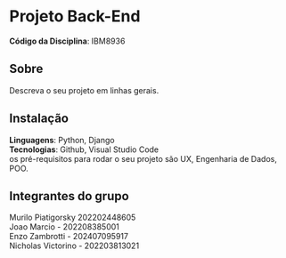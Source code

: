 # Projeto Back-End 

**Código da Disciplina**: IBM8936<br>

## Sobre 
Descreva o seu projeto em linhas gerais. 

## Instalação 
**Linguagens**: Python, Django<br>
**Tecnologias**: Github, Visual Studio Code<br>
 os pré-requisitos para rodar o seu projeto são UX, Engenharia de Dados, POO.

## Integrantes do grupo
Murilo Piatigorsky 202202448605 <br>
Joao Marcio - 202208385001 <br>
Enzo Zambrotti - 202407095917 <br>
Nicholas Victorino - 202203813021 <br>
